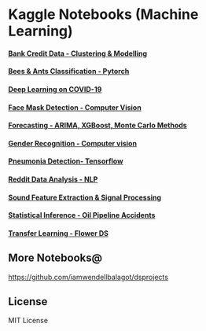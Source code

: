 # Kaggle Notebooks (Machine Learning)

#### [Bank Credit Data - Clustering & Modelling](https://github.com/iamwendellbalagot/mykagglenotebooks/blob/master/Bank%20Credit%20Data%20-%20Clustering%20%26%20Modelling/bank-credit-data-clustering-modelling.ipynb)
#### [Bees & Ants Classification - Pytorch](https://github.com/iamwendellbalagot/mykagglenotebooks/blob/master/Bees%20%26%20Ants%20Classification%20-%20Pytorch/bees-ants-classification-pytorch.ipynb)
#### [Deep Learning on COVID-19](https://github.com/iamwendellbalagot/mykagglenotebooks/blob/master/Deep%20Learning%20on%20COVID-19/deep-learning-on-covid-19.ipynb)
#### [Face Mask Detection - Computer Vision](https://github.com/iamwendellbalagot/mykagglenotebooks/blob/master/Face%20Mask%20Detection%20-%20Computer%20VIsion/face-mask-detection-transfer-learning-xception.ipynb)
#### [Forecasting - ARIMA, XGBoost, Monte Carlo Methods](https://github.com/iamwendellbalagot/mykagglenotebooks/blob/master/Forecasting%20-%20ARIMA%2C%20XGBoost%2C%20Monte%20Carlo%20Methods/forecasting-arima-xgboost-monte-carlo-methods.ipynb)
#### [Gender Recognition - Computer vision](https://github.com/iamwendellbalagot/mykagglenotebooks/blob/master/Gender%20Recognition%20-%20Computer%20vision/gender-recognition-computer-vision.ipynb)
#### [Pneumonia Detection- Tensorflow](https://github.com/iamwendellbalagot/mykagglenotebooks/blob/master/Pneumonia%20Detection-%20Tensorflow/pneumonia-detection-robust-model-99-accuracy.ipynb)
#### [Reddit Data Analysis - NLP](https://github.com/iamwendellbalagot/mykagglenotebooks/blob/master/Reddit%20Data%20Analysis%20-%20NLP/nlp-reddit-data-analysis-modelling.ipynb)
#### [Sound Feature Extraction & Signal Processing](https://github.com/iamwendellbalagot/mykagglenotebooks/blob/master/Sound%20Feature%20Extraction%20-%20Cornell%20Data/sound-feature-extraction-cornell-data.ipynb)
#### [Statistical Inference - Oil Pipeline Accidents](https://github.com/iamwendellbalagot/mykagglenotebooks/blob/master/Statistical%20Inference%20-%20Oil%20Pipeline%20Accidents/statistical-inference-oil-pipeline-accidents.ipynb)
#### [Transfer Learning - Flower DS](https://github.com/iamwendellbalagot/mykagglenotebooks/blob/master/Transfer%20Learning%20-%20Flower%20DS/tensorflow-transfer-learning-flowers-ds.ipynb)

## More Notebooks@
https://github.com/iamwendellbalagot/dsprojects

## License
MIT License
